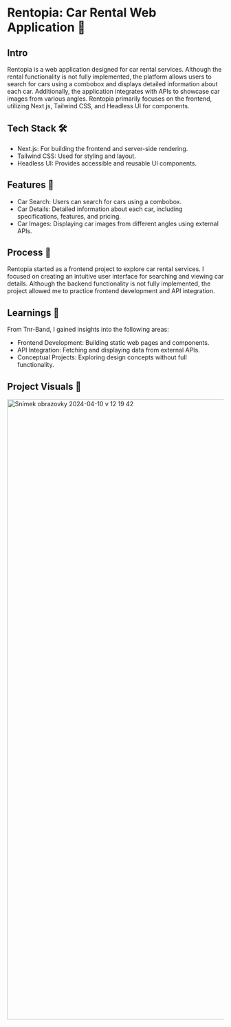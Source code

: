 <h1>Rentopia: Car Rental Web Application 🚗</h1>

<h2>Intro</h2>
Rentopia is a web application designed for car rental services. Although the rental functionality is not fully implemented, the platform allows users to search for cars using a combobox and displays detailed information about each car. Additionally, the application integrates with APIs to showcase car images from various angles. Rentopia primarily focuses on the frontend, utilizing Next.js, Tailwind CSS, and Headless UI for components.

<h2>Tech Stack 🛠️</h2>
<ul>
<li>Next.js: For building the frontend and server-side rendering.</li>
<li>Tailwind CSS: Used for styling and layout.</li>
<li>Headless UI: Provides accessible and reusable UI components.</li>
</ul>

<h2>Features 🌟</h2>
<ul>
<li>Car Search: Users can search for cars using a combobox.</li>
<li>Car Details: Detailed information about each car, including specifications, features, and pricing.</li>
<li>Car Images: Displaying car images from different angles using external APIs.</li>
</ul>

<h2>Process 🚀</h2>

Rentopia started as a frontend project to explore car rental services. I focused on creating an intuitive user interface for searching and viewing car details. Although the backend functionality is not fully implemented, the project allowed me to practice frontend development and API integration.

<h2>Learnings 🧠</h2>
From Tnr-Band, I gained insights into the following areas:
<ul>
<li>Frontend Development: Building static web pages and components.</li>
<li>API Integration: Fetching and displaying data from external APIs.</li>
<li>Conceptual Projects: Exploring design concepts without full functionality.</li>
</ul>

<h2>Project Visuals 📸</h2>
<img width="1439" alt="Snímek obrazovky 2024-04-10 v 12 19 42" src="https://github.com/Nixk25/car_webpage/assets/116200689/fa74ef86-21b0-4564-bbf1-3a9fe2f2ef84">

